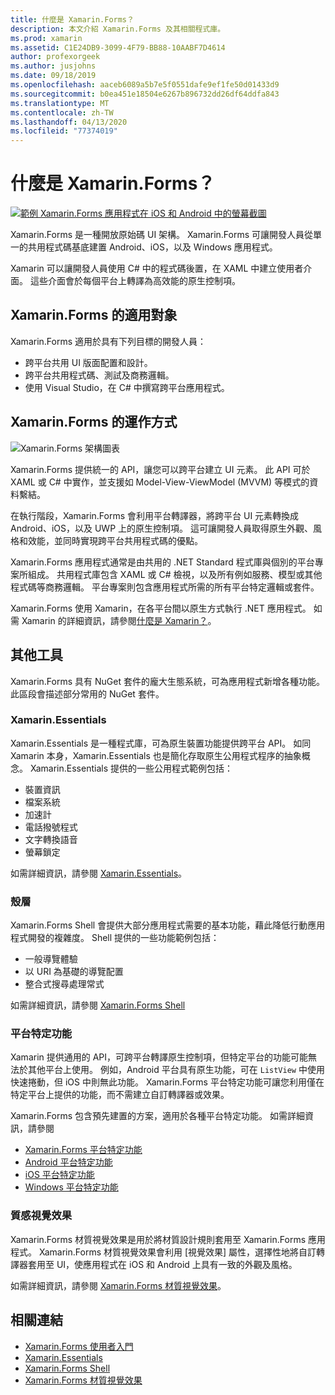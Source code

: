 ```yaml
---
title: 什麼是 Xamarin.Forms？
description: 本文介紹 Xamarin.Forms 及其相關程式庫。
ms.prod: xamarin
ms.assetid: C1E24DB9-3099-4F79-BB88-10AABF7D4614
author: profexorgeek
ms.author: jusjohns
ms.date: 09/18/2019
ms.openlocfilehash: aaceb6089a5b7e5f0551dafe9ef1fe50d01433d9
ms.sourcegitcommit: b0ea451e18504e6267b896732dd26df64ddfa843
ms.translationtype: MT
ms.contentlocale: zh-TW
ms.lasthandoff: 04/13/2020
ms.locfileid: "77374019"
---
```

# <a name="what-is-xamarinforms"></a>什麼是 Xamarin.Forms？

[![範例 Xamarin.Forms 應用程式在 iOS 和 Android 中的螢幕截圖](what-is-xamarin-forms-images/xamarin-forms-app-cropped.png)](what-is-xamarin-forms-images/xamarin-forms-app.png#lightbox)

Xamarin.Forms 是一種開放原始碼 UI 架構。 Xamarin.Forms 可讓開發人員從單一的共用程式碼基底建置 Android、iOS，以及 Windows 應用程式。

Xamarin 可以讓開發人員使用 C# 中的程式碼後置，在 XAML 中建立使用者介面。 這些介面會於每個平台上轉譯為高效能的原生控制項。

## <a name="who-xamarinforms-is-for"></a>Xamarin.Forms 的適用對象

Xamarin.Forms 適用於具有下列目標的開發人員：

- 跨平台共用 UI 版面配置和設計。
- 跨平台共用程式碼、測試及商務邏輯。
- 使用 Visual Studio，在 C# 中撰寫跨平台應用程式。

## <a name="how-xamarinforms-works"></a>Xamarin.Forms 的運作方式

![Xamarin.Forms 架構圖表](what-is-xamarin-forms-images/xamarin-forms-architecture.png)

Xamarin.Forms 提供統一的 API，讓您可以跨平台建立 UI 元素。 此 API 可於 XAML 或 C# 中實作，並支援如 Model-View-ViewModel (MVVM) 等模式的資料繫結。

在執行階段，Xamarin.Forms 會利用平台轉譯器，將跨平台 UI 元素轉換成 Android、iOS，以及 UWP 上的原生控制項。 這可讓開發人員取得原生外觀、風格和效能，並同時實現跨平台共用程式碼的優點。

Xamarin.Forms 應用程式通常是由共用的 .NET Standard 程式庫與個別的平台專案所組成。 共用程式庫包含 XAML 或 C# 檢視，以及所有例如服務、模型或其他程式碼等商務邏輯。 平台專案則包含應用程式所需的所有平台特定邏輯或套件。

Xamarin.Forms 使用 Xamarin，在各平台間以原生方式執行 .NET 應用程式。 如需 Xamarin 的詳細資訊，請參閱[什麼是 Xamarin？](~/get-started/what-is-xamarin.md)。

## <a name="additional-tools"></a>其他工具

Xamarin.Forms 具有 NuGet 套件的龐大生態系統，可為應用程式新增各種功能。 此區段會描述部分常用的 NuGet 套件。

### <a name="xamarinessentials"></a>Xamarin.Essentials

Xamarin.Essentials 是一種程式庫，可為原生裝置功能提供跨平台 API。 如同 Xamarin 本身，Xamarin.Essentials 也是簡化存取原生公用程式程序的抽象概念。 Xamarin.Essentials 提供的一些公用程式範例包括：

- 裝置資訊
- 檔案系統
- 加速計
- 電話撥號程式
- 文字轉換語音
- 螢幕鎖定

如需詳細資訊，請參閱 [Xamarin.Essentials](~/essentials/index.md)。

### <a name="shell"></a>殼層

Xamarin.Forms Shell 會提供大部分應用程式需要的基本功能，藉此降低行動應用程式開發的複雜度。 Shell 提供的一些功能範例包括：

- 一般導覽體驗
- 以 URI 為基礎的導覽配置
- 整合式搜尋處理常式

如需詳細資訊，請參閱 [Xamarin.Forms Shell](~/xamarin-forms/app-fundamentals/shell/index.md)

### <a name="platform-specifics"></a>平台特定功能

Xamarin 提供通用的 API，可跨平台轉譯原生控制項，但特定平台的功能可能無法於其他平台上使用。 例如，Android 平台具有原生功能，可在 `ListView` 中使用快速捲動，但 iOS 中則無此功能。 Xamarin.Forms 平台特定功能可讓您利用僅在特定平台上提供的功能，而不需建立自訂轉譯器或效果。

Xamarin.Forms 包含預先建置的方案，適用於各種平台特定功能。 如需詳細資訊，請參閱

- [Xamarin.Forms 平台特定功能](~/xamarin-forms/platform/platform-specifics/index.md)
- [Android 平台特定功能](~/xamarin-forms/platform/android/index.md)
- [iOS 平台特定功能](~/xamarin-forms/platform/ios/index.md)
- [Windows 平台特定功能](~/xamarin-forms/platform/windows/index.md)

### <a name="material-visual"></a>質感視覺效果

Xamarin.Forms 材質視覺效果是用於將材質設計規則套用至 Xamarin.Forms 應用程式。 Xamarin.Forms 材質視覺效果會利用 [視覺效果] 屬性，選擇性地將自訂轉譯器套用至 UI，使應用程式在 iOS 和 Android 上具有一致的外觀及風格。

如需詳細資訊，請參閱 [Xamarin.Forms 材質視覺效果](~/xamarin-forms/user-interface/visual/material-visual.md)。

## <a name="related-links"></a>相關連結

- [Xamarin.Forms 使用者入門](~/xamarin-forms/index.yml)
- [Xamarin.Essentials](~/essentials/index.md)
- [Xamarin.Forms Shell](~/xamarin-forms/app-fundamentals/shell/index.md)
- [Xamarin.Forms 材質視覺效果](~/xamarin-forms/user-interface/visual/material-visual.md)
